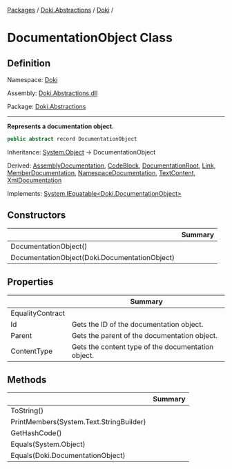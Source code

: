 [Packages](../../README.md) / [Doki.Abstractions](../README.md) / [Doki](README.md) / 

# DocumentationObject Class

## Definition

Namespace: [Doki](README.md)

Assembly: [Doki.Abstractions.dll](../README.md)

Package: [Doki.Abstractions](https://www.nuget.org/packages/Doki.Abstractions)

---

**Represents a documentation object.**

```csharp
public abstract record DocumentationObject
```

Inheritance: [System.Object](https://learn.microsoft.com/en-us/dotnet/api/System.Object) → DocumentationObject

Derived: [AssemblyDocumentation](Doki.AssemblyDocumentation.md), [CodeBlock](Doki.CodeBlock.md), [DocumentationRoot](Doki.DocumentationRoot.md), [Link](Doki.Link.md), [MemberDocumentation](Doki.MemberDocumentation.md), [NamespaceDocumentation](Doki.NamespaceDocumentation.md), [TextContent](Doki.TextContent.md), [XmlDocumentation](Doki.XmlDocumentation.md)

Implements: [System.IEquatable&lt;Doki.DocumentationObject&gt;](https://learn.microsoft.com/en-us/dotnet/api/System.IEquatable&lt;Doki.DocumentationObject&gt;)

## Constructors

|   |Summary|
|---|---|
|DocumentationObject()||
|DocumentationObject(Doki.DocumentationObject)||


## Properties

|   |Summary|
|---|---|
|EqualityContract||
|Id| Gets the ID of the documentation object.|
|Parent| Gets the parent of the documentation object.|
|ContentType| Gets the content type of the documentation object.|


## Methods

|   |Summary|
|---|---|
|ToString()||
|PrintMembers(System.Text.StringBuilder)||
|GetHashCode()||
|Equals(System.Object)||
|Equals(Doki.DocumentationObject)||


